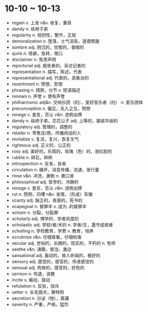 # 10-10 ~ 10-13

- regain v. 上涨 n&v. 收复，重获
- dandy n. 纨绔子弟
- regularity n. 规则性，整齐，正规
- demoralization n. 堕落，士气沮丧，道德颓废
- sombre adj. 阴沉的，忧郁的，昏暗的
- quirk n. 怪癖，急转，借口
- disclaimer n. 免责声明
- reportorial adj. 报告者的，采访记者的
- representation n. 描写，陈述，代表
- representational adj. 代表的，具象派的
- resentment n. 愤恨，怨恨
- phrasing n. 措辞，分节 v. 短语描述
- renown n. 声誉 v. 使有声誉
- philharmonic adj&n. 交响乐团（的），爱好音乐者（的） n. 爱乐团体
- preconception n. 偏见，先入之见，预想
- renege v. 食言，否认 v&n. 违例出牌
- dandy n. 纨绔子弟，花花公子 adj. 上等的，服装华丽的
- regulatory adj. 管理的，调整的
- retailer n. 零售店/商，传播闲话的人
- revitalize v. 复活，复兴，恢复生气
- righteous adj. 正义的，公正的
- rosy adj. 美好的，乐观的，玫瑰（色）的，涨红脸的
- rubble n. 碎石，碎砖
- introspection n. 反省，自省
- circulation n. 循环，消息传播，流通，发行量
- rinse v&n. 冲洗，漱刷 n. 漱口液
- philosophical adj. 哲学的，冷静的
- renege v. 食言，否认 v&n. 违例出牌
- rut n. 惯例，凹槽 n&v. 发情，（形成）车辙
- scanty adj. 缺乏的，吝啬的，死书的
- scapegoat n. 替罪羊 v. 成为..的替罪羊
- schism n. 分裂，分裂罪
- scholarly adj. 博学的，学者风度的
- scholastic adj. 学校/者/术的 n. 学者/生，墨守成规者
- scholling n. 学校教育，学费 v. 教育，培养
- scrutinize v&n. 仔细查看，仔细检查
- secular adj. 世俗的，长期的，现实的，不朽的 n. 牧师
- seethe v&n. 沸腾，冒泡，激动
- sansational adj. 轰动的，耸人听闻的，极好的
- sensory adj. 感觉的，感官的，传递感觉的
- sensual adj. 肉体的，感官的，好色的
- sermon n. 布道，说教
- incite v. 煽动，鼓动
- refutation n. 反驳，驳斥
- setter n. 长毛猎犬，赛特狗
- secretion n. 分泌（物），匿藏
- severity n. 严重，严格，猛烈
